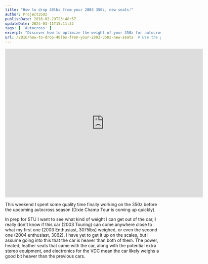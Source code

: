 ```yaml
---
title: "How to drop 40lbs from your 2003 350z, new seats!"
author: Project350z
publishDate: 2016-02-29T23:48:57
updateDate: 2024-03-11T15:11:32
tags: [ 'Autocross' ]
excerpt: "Discover how to optimize the weight of your 350z for autocross. Learn how to shed extra pounds while maintaining performance for STU class."
url: /2016/how-to-drop-40lbs-from-your-2003-350z-new-seats  # Use the generated URL with year
---
```

<span class="Publish_Video"><iframe width="640" height="480" src="https://www.youtube.com/embed/SeUIINn3O50?HD=1&wmode=opaque" style="border: none"></iframe></span> <p>This weekend I spent some quality time finally working on the 350z before the upcoming autocross season (Dixie Champ Tour is coming up quickly).</p>  <p>In prep for STU I want to see what kind of weight I can get out of the car, I really don't know if this car (2003 Touring) can come anywhere close to what my first one (2003 Enthusiast, 3075lbs) weighed, or even the second one (2004 enthusiast, 3062). I have yet to get it up on the scales, but I assume going into this that the car is heaver than both of them. The power, heated, leather seats that came with the car, along with the potential extra stereo equipment, and electronics for the VDC mean the car likely weighs a good bit heaver than the previous cars.</p>  <p><img alt="" height="1" src="https://feeds.feedburner.com/~r/Project350z/~4/eMs-woBbZkg" width="1" /></p> 

